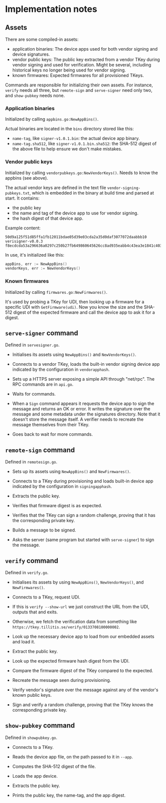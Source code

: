 # Implementation notes

## Assets

There are some compiled-in assets:

- application binaries: The device apps used for both vendor signing
  and device signatures.
- vendor public keys: The public key extracted from a vendor TKey
  during vendor signing and used for verification. Might be several,
  including historical keys no longer being used for vendor signing.
- known firmwares: Expected firmwares for all provisioned TKeys.

Commands are responsible for initializing their own assets. For
instance, `verify` needs all three, but `remote-sign` and
`serve-signer` need only two, and `show-pubkey` needs none.

### Application binaries

Initialized by calling `appbins.go:NewAppBins()`.

Actual binaries are located in the `bins` directory stored like this:

- `name-tag`, like `signer-v1.0.1.bin`: the actual device app binary.
- `name-tag.sha512`, like `signer-v1.0.1.bin.sha512`: the SHA-512
  digest of the above file to help ensure we don't make mistakes.

### Vendor public keys

Initialized by calling `vendorpubkeys.go:NewVendorKeys()`. Needs to
know the appbins (see above).

The actual vendor keys are defined in the text file
`vendor-signing-pubkeys.txt`, which is embedded in the binary at build
time and parsed at start. It contains:

- the public key
- the name and tag of the device app to use for vendor signing.
- the hash digest of that device app.

Example content:

```
50d9a125f51d85ffa1fb12011bdae05d39e03cda2a35d0daf3077072daabbb10 verisigner-v0.0.3 f8ecdcda53a296636a0297c250b27fb649860645626cc8ad935eabb4c43ea3e1841c40300544fade4189aa4143c1ca8fe82361e3d874b42b0e2404793a170142
```

In use, it's initialized like this:

```go
appBins, err := NewAppBins()
vendorKeys, err := NewVendorKeys()
```

### Known firmwares

Initialized by calling `firmwares.go:NewFirmwares()`.

It's used by probing a TKey for UDI, then looking up a firmware for a
specific UDI with `GetFirmware(udi)`. Now you know the size and the
SHA-512 digest of the expected firmware and call the device app to ask
it for a digest.

## `serve-signer` command

Defined in `servesigner.go`.

- Initialises its assets using `NewAppBins()` and `NewVendorKeys()`.

- Connects to a vendor TKey, loads the built-in vendor signing device
  app indicated by the configuration in `vendorapphash`.

- Sets up a HTTPS server exposing a simple API through "net/rpc". The
  RPC commands are in `api.go`.

- Waits for commands.

- When a `Sign` command appears it requests the device app to sign the
  message and returns an OK or error. It writes the signature over the
  message and some metadata under the signatures directory. Note that
  it doesn't store the message itself. A verifier needs to recreate
  the message themselves from their TKey.

- Goes back to wait for more commands.

## `remote-sign` command

Defined in `remotesign.go`.

- Sets up its assets using `NewAppBins()` and `NewFirmwares()`.

- Connects to a TKey during provisioning and loads built-in device app
  indicated by the configuration in `signingapphash`.

- Extracts the public key.

- Verifies that firmware digest is as expected.

- Verifies that the TKey can sign a random challenge, proving that it
  has the corresponding private key.

- Builds a message to be signed.

- Asks the server (same program but started with `serve-signer`) to
  sign the message.

## `verify` command

Defined in `verify.go`.

- Initialises its assets by using `NewAppBins()`, `NewVendorKeys()`,
  and `NewFirmwares()`.

- Connects to a TKey, request UDI.

- If this is `verify --show-url` we just construct the URL from the
  UDI, outputs that and exits.

- Otherwise, we fetch the verification data from something like
  `https://tkey.tillitis.se/verify/0133708100000002`.

- Look up the necessary device app to load from our embedded assets
  and load it.

- Extract the public key.

- Look up the expected firmware hash digest from the UDI.

- Compare the firmware digest of the TKey compared to the expected.

- Recreate the message seen during provisioning.

- Verify vendor's signature over the message against any of the
  vendor's known public keys.

- Sign and verify a random challenge, proving that the TKey knows the
  corresponding private key.

## `show-pubkey` command

Defined in `showpubkey.go`.

- Connects to a TKey.

- Reads the device app file, on the path passed to it in `--app`.

- Computes the SHA-512 digest of the file.

- Loads the app device.

- Extracts the public key.

- Prints the public key, the name-tag, and the app digest.
